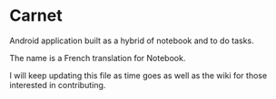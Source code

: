 # Carnet
Android application built as a hybrid of notebook and to do tasks. 

The name is a French translation for Notebook. 

I will keep updating this file as time goes as well as the wiki for those interested in contributing. 
